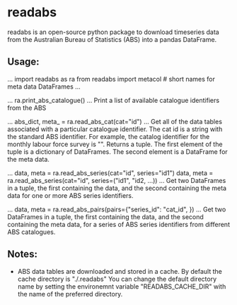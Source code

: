 # readabs

readabs is an open-source python package to download timeseries data from
the Australian Bureau of Statistics (ABS) into a pandas DataFrame.

## Usage:

...
import readabs as ra
from readabs import metacol  # short names for meta data DataFrames
...

...
ra.print_abs_catalogue()
...
Print a list of available catalogue identifiers from the ABS

...
abs_dict, meta_ = ra.read_abs_cat(cat="id")
...
Get all of the data tables associated with a particular catalogue identifier.
The cat id is a string with the standard ABS identifier. For example, the 
catalog identifier for the monthly labour force survey is "".
Returns a tuple. The first element of the tuple is a dictionary of DataFrames.
The second element is a DataFrame for the meta data.

...
data, meta = ra.read_abs_series(cat="id", series="id1")
data, meta = ra.read_abs_series(cat="id", series=("id1", "id2, ...))
...
Get two DataFrames in a tuple, the first containing the data, and the
second containing the meta data for one or more ABS series identifiers.

...
data, meta = ra.read_abs_pairs(pairs={"series_id": "cat_id", })
...
Get two DataFrames in a tuple, the first containing the data, and the 
second containing the meta data, for a series of ABS series identifiers
from different ABS catalogues.


## Notes:

 * ABS data tables are downloaded and stored in a cache. By default the cache
   directory is "./.readabs" You can change the default directory name by setting
   the environemnt variable "READABS_CACHE_DIR" with the name of the preferred directory.

